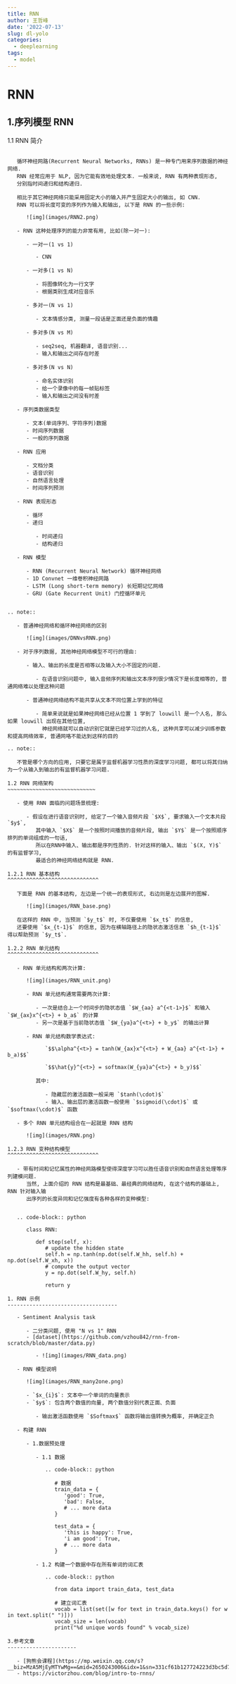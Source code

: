 ```yaml
---
title: RNN
author: 王哲峰
date: '2022-07-13'
slug: dl-yolo
categories:
  - deeplearning
tags:
  - model
---
```


RNN
============================================

1.序列模型 RNN
--------------------------------------------

1.1 RNN 简介
~~~~~~~~~~~~~~~~~~~~~~~~~~~~~~~~~~~~~~~~~

   循环神经网路(Recurrent Neural Networks, RNNs) 是一种专门用来序列数据的神经网络. 
   RNN 经常应用于 NLP, 因为它能有效地处理文本. 一般来说, RNN 有两种表现形态, 
   分别指时间递归和结构递归.

   相比于其它神经网络只能采用固定大小的输入并产生固定大小的输出, 如 CNN. 
   RNN 可以将长度可变的序列作为输入和输出, 以下是 RNN 的一些示例:

      ![img](images/RNN2.png)

   - RNN 这种处理序列的能力非常有用, 比如(除一对一):

      - 一对一(1 vs 1)

         - CNN

      - 一对多(1 vs N)

         - 将图像转化为一行文字
         - 根据类别生成对应音乐

      - 多对一(N vs 1)

         - 文本情感分类, 测量一段话是正面还是负面的情趣

      - 多对多(N vs M)

         - seq2seq, 机器翻译, 语音识别...
         - 输入和输出之间存在时差
      
      - 多对多(N vs N)

         - 命名实体识别
         - 给一个录像中的每一帧贴标签
         - 输入和输出之间没有时差

   - 序列类数据类型

      - 文本(单词序列、字符序列)数据
      - 时间序列数据
      - 一般的序列数据

   - RNN 应用
      
      - 文档分类
      - 语音识别
      - 自然语言处理
      - 时间序列预测

   - RNN 表现形态

      - 循环
      - 递归

         - 时间递归
         - 结构递归
   
   - RNN 模型
   
      - RNN (Recurrent Neural Network) 循环神经网络
      - 1D Convnet 一维卷积神经网路
      - LSTM (Long short-term memory) 长短期记忆网络
      - GRU (Gate Recurrent Unit) 门控循环单元


.. note:: 

   - 普通神经网络和循环神经网络的区别

      ![img](images/DNNvsRNN.png)

   - 对于序列数据, 其他神经网络模型不可行的理由:

      - 输入、输出的长度是否相等以及输入大小不固定的问题. 
         
         - 在语音识别问题中, 输入音频序列和输出文本序列很少情况下是长度相等的, 普通网络难以处理这种问题

      - 普通神经网络结构不能共享从文本不同位置上学到的特征

         - 简单来说就是如果神经网络已经从位置 1 学到了 louwill 是一个人名, 那么如果 louwill 出现在其他位置, 
           神经网络就可以自动识别它就是已经学习过的人名, 这种共享可以减少训练参数和提高网络效率, 普通网咯不能达到这样的目的

.. note:: 

   不管是哪个方向的应用, 只要它是属于监督机器学习性质的深度学习问题, 都可以将其归纳为一个从输入到输出的有监督机器学习问题.

1.2 RNN 网络架构
~~~~~~~~~~~~~~~~~~~~~~~~~~~~

   - 使用 RNN 面临的问题场景梳理:

      - 假设在进行语音识别时, 给定了一个输入音频片段 `$X$`, 要求输入一个文本片段 `$y$`, 
         其中输入 `$X$` 是一个按照时间播放的音频片段, 输出 `$Y$` 是一个按照顺序排列的单词组成的一句话, 
         所以在RNN中输入、输出都是序列性质的. 针对这样的输入、输出 `$(X, Y)$` 的有监督学习, 
         最适合的神经网络结构就是 RNN. 

1.2.1 RNN 基本结构
^^^^^^^^^^^^^^^^^^^^^^^^^^^^^

   下面是 RNN 的基本结构, 左边是一个统一的表现形式, 右边则是左边展开的图解. 

      ![img](images/RNN_base.png)
   
   在这样的 RNN 中, 当预测 `$y_t$` 时, 不仅要使用 `$x_t$` 的信息, 
   还要使用 `$x_{t-1}$` 的信息, 因为在横轴路径上的隐状态激活信息 `$h_{t-1}$` 得以帮助预测 `$y_t$`.

1.2.2 RNN 单元结构
^^^^^^^^^^^^^^^^^^^^^^^^^^^^^

   - RNN 单元结构和两次计算:

      ![img](images/RNN_unit.png)

      - RNN 单元结构通常需要两次计算:

         - 一次是结合上一个时间步的隐状态值 `$W_{aa} a^{<t-1>}$` 和输入 `$W_{ax}x^{<t>} + b_a$` 的计算
         - 另一次是基于当前隐状态值 `$W_{ya}a^{<t>} + b_y$` 的输出计算

      - RNN 单元结构数学表达式:

            `$$\alpha^{<t>} = tanh(W_{ax}x^{<t>} + W_{aa} a^{<t-1>} + b_a)$$`
            
            `$$\hat{y}^{<t>} = softmax(W_{ya}a^{<t>} + b_y)$$`

         其中:

            - 隐藏层的激活函数一般采用 `$tanh(\cdot)$`
            - 输入、输出层的激活函数一般使用 `$sigmoid(\cdot)$` 或 `$softmax(\cdot)$` 函数

   - 多个 RNN 单元结构组合在一起就是 RNN 结构

      ![img](images/RNN.png)

1.2.3 RNN 变种结构模型
^^^^^^^^^^^^^^^^^^^^^^^^^^^^^

   - 带有时间和记忆属性的神经网路模型使得深度学习可以胜任语音识别和自然语言处理等序列建模问题. 
      当然, 上面介绍的 RNN 结构是最基础、最经典的网络结构, 在这个结构的基础上, RNN 针对输入输
      出序列的长度异同和记忆强度有各种各样的变种模型:


   .. code-block:: python
   
      class RNN:

         def step(self, x):
            # update the hidden state
            self.h = np.tanh(np.dot(self.W_hh, self.h) + np.dot(self.W_xh, x))
            # compute the output vector
            y = np.dot(self.W_hy, self.h)

            return y

1. RNN 示例
-----------------------------------

   - Sentiment Analysis task
      
      - 二分类问题, 使用 "N vs 1" RNN
      - [dataset](https://github.com/vzhou842/rnn-from-scratch/blob/master/data.py) 

         - ![img](images/RNN_data.png)

   - RNN 模型说明

      ![img](images/RNN_many2one.png)

      - `$x_{i}$`: 文本中一个单词的向量表示
      - `$y$`: 包含两个数值的向量, 两个数值分别代表正面、负面
         
         - 输出激活函数使用 `$Softmax$` 函数将输出值转换为概率, 并确定正负

   - 构建 RNN

      - 1.数据预处理

         - 1.1 数据
         
            .. code-block:: python

               # 数据
               train_data = {
                  'good': True,
                  'bad': False,
                  # ... more data
               }

               test_data = {
                  'this is happy': True,
                  'i am good': True,
                  # ... more data
               }

         - 1.2 构建一个数据中存在所有单词的词汇表

            .. code-block:: python

               from data import train_data, test_data

               # 建立词汇表
               vocab = list(set([w for text in train_data.keys() for w in text.split(" ")]))
               vocab_size = len(vocab)
               print("%d unique words found" % vocab_size)

3.参考文章
----------------------

   - [狗熊会课程](https://mp.weixin.qq.com/s?__biz=MzA5MjEyMTYwMg==&mid=2650243006&idx=1&sn=331cf61b127724223d3bc5d796db853d&chksm=887220d3bf05a9c51078f6cf5cb7a8decbd59a0f9a91e65db3812bb669c80c26f45c41aae13f&scene=21#wechat_redirect) 
   - https://victorzhou.com/blog/intro-to-rnns/
